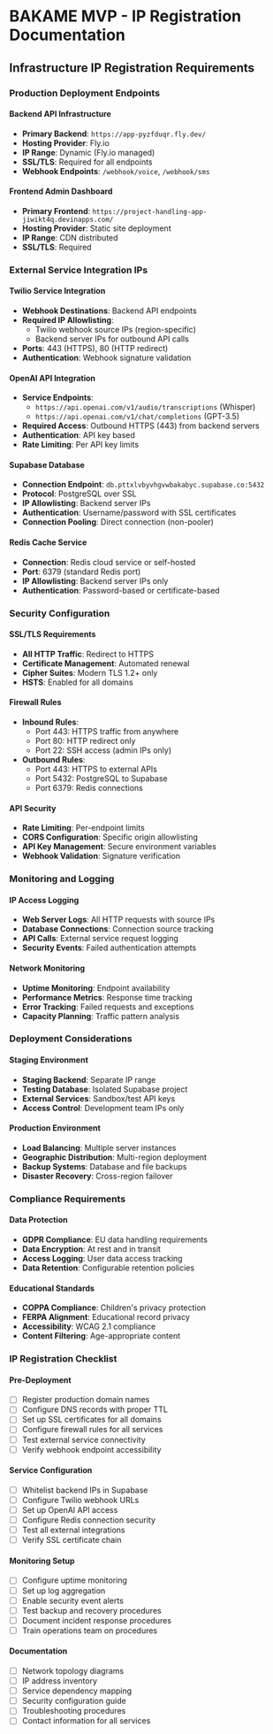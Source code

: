 # BAKAME MVP - IP Registration Documentation

## Infrastructure IP Registration Requirements

### Production Deployment Endpoints

#### Backend API Infrastructure
- **Primary Backend**: `https://app-pyzfduqr.fly.dev/`
- **Hosting Provider**: Fly.io
- **IP Range**: Dynamic (Fly.io managed)
- **SSL/TLS**: Required for all endpoints
- **Webhook Endpoints**: `/webhook/voice`, `/webhook/sms`

#### Frontend Admin Dashboard
- **Primary Frontend**: `https://project-handling-app-jiwikt4q.devinapps.com/`
- **Hosting Provider**: Static site deployment
- **IP Range**: CDN distributed
- **SSL/TLS**: Required

### External Service Integration IPs

#### Twilio Service Integration
- **Webhook Destinations**: Backend API endpoints
- **Required IP Allowlisting**: 
  - Twilio webhook source IPs (region-specific)
  - Backend server IPs for outbound API calls
- **Ports**: 443 (HTTPS), 80 (HTTP redirect)
- **Authentication**: Webhook signature validation

#### OpenAI API Integration
- **Service Endpoints**: 
  - `https://api.openai.com/v1/audio/transcriptions` (Whisper)
  - `https://api.openai.com/v1/chat/completions` (GPT-3.5)
- **Required Access**: Outbound HTTPS (443) from backend servers
- **Authentication**: API key based
- **Rate Limiting**: Per API key limits

#### Supabase Database
- **Connection Endpoint**: `db.pttxlvbyvhgvwbakabyc.supabase.co:5432`
- **Protocol**: PostgreSQL over SSL
- **IP Allowlisting**: Backend server IPs
- **Authentication**: Username/password with SSL certificates
- **Connection Pooling**: Direct connection (non-pooler)

#### Redis Cache Service
- **Connection**: Redis cloud service or self-hosted
- **Port**: 6379 (standard Redis port)
- **IP Allowlisting**: Backend server IPs only
- **Authentication**: Password-based or certificate-based

### Security Configuration

#### SSL/TLS Requirements
- **All HTTP Traffic**: Redirect to HTTPS
- **Certificate Management**: Automated renewal
- **Cipher Suites**: Modern TLS 1.2+ only
- **HSTS**: Enabled for all domains

#### Firewall Rules
- **Inbound Rules**:
  - Port 443: HTTPS traffic from anywhere
  - Port 80: HTTP redirect only
  - Port 22: SSH access (admin IPs only)
- **Outbound Rules**:
  - Port 443: HTTPS to external APIs
  - Port 5432: PostgreSQL to Supabase
  - Port 6379: Redis connections

#### API Security
- **Rate Limiting**: Per-endpoint limits
- **CORS Configuration**: Specific origin allowlisting
- **API Key Management**: Secure environment variables
- **Webhook Validation**: Signature verification

### Monitoring and Logging

#### IP Access Logging
- **Web Server Logs**: All HTTP requests with source IPs
- **Database Connections**: Connection source tracking
- **API Calls**: External service request logging
- **Security Events**: Failed authentication attempts

#### Network Monitoring
- **Uptime Monitoring**: Endpoint availability
- **Performance Metrics**: Response time tracking
- **Error Tracking**: Failed requests and exceptions
- **Capacity Planning**: Traffic pattern analysis

### Deployment Considerations

#### Staging Environment
- **Staging Backend**: Separate IP range
- **Testing Database**: Isolated Supabase project
- **External Services**: Sandbox/test API keys
- **Access Control**: Development team IPs only

#### Production Environment
- **Load Balancing**: Multiple server instances
- **Geographic Distribution**: Multi-region deployment
- **Backup Systems**: Database and file backups
- **Disaster Recovery**: Cross-region failover

### Compliance Requirements

#### Data Protection
- **GDPR Compliance**: EU data handling requirements
- **Data Encryption**: At rest and in transit
- **Access Logging**: User data access tracking
- **Data Retention**: Configurable retention policies

#### Educational Standards
- **COPPA Compliance**: Children's privacy protection
- **FERPA Alignment**: Educational record privacy
- **Accessibility**: WCAG 2.1 compliance
- **Content Filtering**: Age-appropriate content

### IP Registration Checklist

#### Pre-Deployment
- [ ] Register production domain names
- [ ] Configure DNS records with proper TTL
- [ ] Set up SSL certificates for all domains
- [ ] Configure firewall rules for all services
- [ ] Test external service connectivity
- [ ] Verify webhook endpoint accessibility

#### Service Configuration
- [ ] Whitelist backend IPs in Supabase
- [ ] Configure Twilio webhook URLs
- [ ] Set up OpenAI API access
- [ ] Configure Redis connection security
- [ ] Test all external integrations
- [ ] Verify SSL certificate chain

#### Monitoring Setup
- [ ] Configure uptime monitoring
- [ ] Set up log aggregation
- [ ] Enable security event alerts
- [ ] Test backup and recovery procedures
- [ ] Document incident response procedures
- [ ] Train operations team on procedures

#### Documentation
- [ ] Network topology diagrams
- [ ] IP address inventory
- [ ] Service dependency mapping
- [ ] Security configuration guide
- [ ] Troubleshooting procedures
- [ ] Contact information for all services
